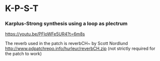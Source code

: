 # K-P-S-T
### Karplus-Strong synthesis using a loop as plectrum

https://youtu.be/PFloWFe5UR4?t=6m8s

The reverb used in the patch is reverbCH~ by Scott Nordlund
http://www.pdpatchrepo.info/hurleur/reverbCH.zip
(not strictly required for the patch to work)
